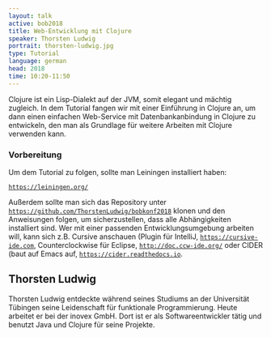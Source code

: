 ```yaml
---
layout: talk
active: bob2018
title: Web-Entwicklung mit Clojure
speaker: Thorsten Ludwig
portrait: thorsten-ludwig.jpg
type: Tutorial
language: german
head: 2018
time: 10:20-11:50
---
```


Clojure ist ein Lisp-Dialekt auf der JVM, somit elegant und mächtig
zugleich. In dem Tutorial fangen wir mit einer Einführung in Clojure
an, um dann einen einfachen Web-Service mit Datenbankanbindung in
Clojure zu entwickeln, den man als Grundlage für weitere Arbeiten mit
Clojure verwenden kann.

### Vorbereitung

Um dem Tutorial zu folgen, sollte man Leiningen installiert haben:

[`https://leiningen.org/`](https://leiningen.org/)

Außerdem sollte man sich das Repository unter
[`https://github.com/ThorstenLudwig/bobkonf2018`](https://github.com/ThorstenLudwig/bobkonf2018)
klonen und den Anweisungen folgen, um sicherzustellen, dass alle
Abhängigkeiten installiert sind. Wer mit einer passenden
Entwicklungsumgebung arbeiten will, kann sich z.B.  Cursive anschauen
(Plugin für IntelliJ,
[`https://cursive-ide.com`](https://cursive-ide.com),
Counterclockwise für Eclipse, [`http://doc.ccw-ide.org/`](http://doc.ccw-ide.org/)
oder CIDER (baut
auf Emacs auf, [`https://cider.readthedocs.io`](https://cider.readthedocs.io).

## Thorsten Ludwig

Thorsten Ludwig entdeckte während seines Studiums an der Universität
Tübingen seine Leidenschaft für funktionale Programmierung. Heute
arbeitet er bei der inovex GmbH. Dort ist er als Softwareentwickler
tätig und benutzt Java und Clojure für seine Projekte.
